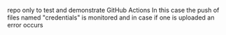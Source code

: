 repo only to test and demonstrate GitHub Actions
In this case the push of files named "credentials" is monitored and in case if one is uploaded an error occurs
